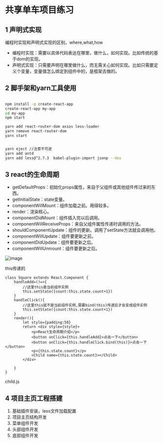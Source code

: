 # 共享单车项目练习

## 1 声明式实现
编程时实现和声明式实现的区别，where,what,how
- 编程时实现：需要以具体代码表达在哪里，做什么，如何实现。比如传统的基于dom的实现。
- 声明式实现：只需要声明在哪里做什么，而无需关心如何实现。比如只需要定义个变量，变量值怎么绑定到组件中的，是框架去做的。

## 2 脚手架和yarn工具使用
```sh

npm install -g create-react-app
create-react-app my-app
cd my-app
npm start

yarn add react-router-dom axios less-loader
yarn remove react-router-dom
yarn start


yarn eject //注意不可逆
yarn add antd
yarn add less@^2.7.3  babel-plugin-import jsonp --dev

```

## 3 react的生命周期
- getDefaultProps：初始化props属性，来自于父组件或其他组件传过来的东西。
- getInitialState：state变量。
- componentWillMount：组件加载之前。用得较多。
- render：渲染核心。
- componentDidMount：组件插入完以后调用。
- componentWillReceiveProps：来自父组件属性传递时调用的方法。
- shouldComponentUpdate：组件的更新。调用了setState方法就会调用他。
- componentWillUpdate：组件要更新之前。
- componentDidUpdate：组件要更新之后。
- componentWillUnmount：组件要更新之后。

![image](front-end\14-react\03-antd-learning\images\react生命周期.jpg)

this传递的
```
class Square extends React.Component {
    handleAdd=()=>{
        //这里this是当前组件实例
        this.setState({count:this.state.count+1})
    }
    handleClick(){
        //这里this就不是当前组件实例,需要bind(this)传递后才会变成组件实例
        this.setState({count:this.state.count+1})
    }
    render(){
        let style={padding:50}
        return <div style={style}>
            <p>React生命周期介绍</p>
            <button onClick={this.handleAdd}>点击一下</button>
            <button onClick={this.handleClick.bind(this)}>点击一下</button>
            <p>{this.state.count}</p>
            <Child name={this.state.count}></Child>
        </div>

    }
}
```
child.js

## 4 项目主页工程搭建
1. 基础插件安装，less文件加载配置
2. 项目主页结构开发
3. 菜单组件开发
4. 头部组件开发
5. 底部组件开发